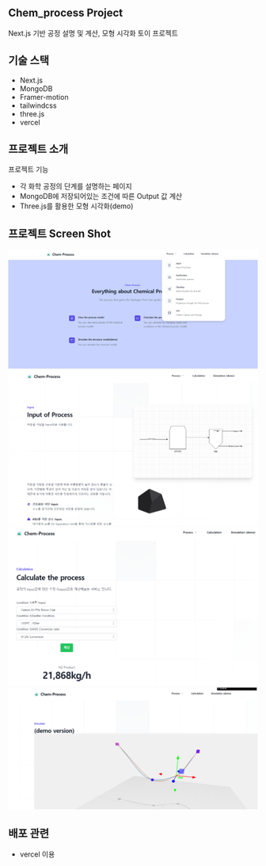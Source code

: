 
## Chem_process Project

Next.js 기반 공정 설명 및 계산, 모형 시각화 토이 프로젝트

## 기술 스택
- Next.js
- MongoDB
- Framer-motion
- tailwindcss
- three.js
- vercel

## 프로젝트 소개
 프로젝트 기능
 - 각 화학 공정의 단계를 설명하는 페이지
 - MongoDB에 저장되어있는 조건에 따른 Output 값 계산
 - Three.js를 활용한 모형 시각화(demo)

## 프로젝트 Screen Shot
![MainPage](/public/images/webImage/Mainpage.png)
![ProcessPage](/public/images/webImage/Process(input).png)
![CalculationPage](/public/images/webImage/Calculation.png)
![SimulationPage](/public/images/webImage/Simulation(demo).png)


## 배포 관련 
- vercel 이용
